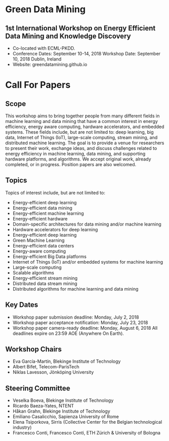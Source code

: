 # Green Data Mining
## 1st International Workshop on Energy Efficient Data Mining and Knowledge Discovery

* Co-located with ECML-PKDD. 
* Conference Dates: September 10-14, 2018 Workshop Date: September 10, 2018 Dublin, Ireland
* Website: greendatamining.github.io

# Call For Papers

## Scope

This workshop aims to bring together people from many different fields in machine learning and data mining that have a common interest in energy efficiency, energy aware computing, hardware accelerators, and embedded systems. These fields include, but are not limited to: deep learning, big data, Internet of Things (IoT), large-scale computing, stream mining, and distributed machine learning. The goal is to provide a venue for researchers to present their work, exchange ideas, and discuss challenges related to energy efficiency in machine learning, data mining, and supporting hardware platforms, and algorithms. We accept original work, already completed, or in progress. Position papers are also welcomed.

## Topics

Topics of interest include, but are not limited to:
* Energy-efficient deep learning
* Energy-efficient data mining
* Energy-efficient machine learning
* Energy-efficient hardware
* Domain-specific architectures for data mining and/or machine learning
* Hardware accelerators for deep learning
* Energy-efficient deep learning
* Green Machine Learning
* Energy-efficient data centers
* Energy-aware computing
* Energy-efficient Big Data platforms
* Internet of Things (IoT) and/or embedded systems for machine learning
* Large-scale computing
* Scalable algorithms
* Energy-efficient stream mining
* Distributed data stream mining
* Distributed algorithms for machine learning and data mining

##  Key Dates

* Workshop paper submission deadline: Monday, July 2, 2018
* Workshop paper acceptance notification: Monday, July 23, 2018
* Workshop paper camera-ready deadline: Monday, August 6, 2018
All deadlines expire on 23:59 AOE (Anywhere On Earth).

## Workshop Chairs

* Eva García-Martín, Blekinge Institute of Technology
* Albert Bifet, Telecom-ParisTech
* Niklas Lavesson, Jönköping University
 
## Steering Committee

* Veselka Boeva,  Blekinge Institute of Technology
* Ricardo Baeza-Yates, NTENT
* Håkan Grahn, Blekinge Institute of Technology
* Emiliano Casalicchio, Sapienza University of Rome
* Elena Tsiporkova, Sirris (Collective Center for the Belgian technological industry)
* Francesco Conti, Francesco Conti, ETH Zürich & University of Bologna
